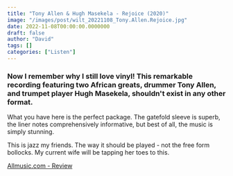 ```yaml
---
title: "Tony Allen & Hugh Masekela - Rejoice (2020)"
image: "/images/post/wilt_20221108_Tony.Allen.Rejoice.jpg"
date: 2022-11-08T00:00:00.0000000
draft: false
author: "David"
tags: []
categories: ["Listen"]
---
```

### Now I remember why I still love vinyl! This remarkable recording featuring two African greats, drummer Tony Allen, and trumpet player Hugh Masekela, shouldn't exist in any other format.

 What you have here is the perfect package. The gatefold sleeve is superb, the liner notes comprehensively informative, but best of all, the music is simply stunning. 

 This is jazz my friends. The way it should be played - not the free form bollocks. My current wife will be tapping her toes to this.

 [Allmusic.com - Review](https://www.allmusic.com/album/rejoice-mw0003349488)